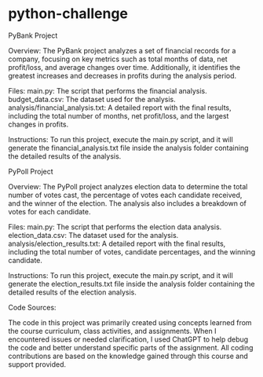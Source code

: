 # python-challenge

PyBank Project

Overview:
The PyBank project analyzes a set of financial records for a company, focusing on key metrics such as total months of data, net profit/loss,
and average changes over time. Additionally, it identifies the greatest increases and decreases in profits during the analysis period.

Files:
main.py: The script that performs the financial analysis.
budget_data.csv: The dataset used for the analysis.
analysis/financial_analysis.txt: A detailed report with the final results, including the total number of months, net profit/loss, and the largest changes in profits.

Instructions:
To run this project, execute the main.py script, and it will generate the financial_analysis.txt file inside the analysis folder containing the detailed results of the analysis.

PyPoll Project

Overview:
The PyPoll project analyzes election data to determine the total number of votes cast, the percentage of votes each candidate received, and the winner of the election.
The analysis also includes a breakdown of votes for each candidate.

Files:
main.py: The script that performs the election data analysis.
election_data.csv: The dataset used for the analysis.
analysis/election_results.txt: A detailed report with the final results, including the total number of votes, candidate percentages, and the winning candidate.

Instructions:
To run this project, execute the main.py script, and it will generate the election_results.txt file inside the analysis folder containing the detailed results of the election analysis.




Code Sources:

The code in this project was primarily created using concepts learned from the course curriculum, class activities, and assignments. 
When I encountered issues or needed clarification, I used ChatGPT to help debug the code and better understand specific parts of the assignment.
All coding contributions are based on the knowledge gained through this course and support provided.